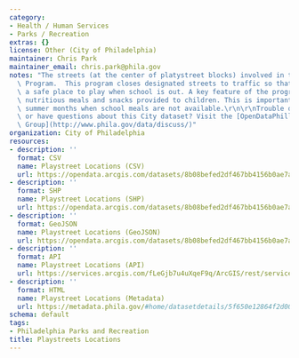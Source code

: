 ```yaml
---
category:
- Health / Human Services
- Parks / Recreation
extras: {}
license: Other (City of Philadelphia)
maintainer: Chris Park
maintainer_email: chris.park@phila.gov
notes: "The streets (at the center of platystreet blocks) involved in the PPR Playstreets\
  \ Program.  This program closes designated streets to traffic so that kids have\
  \ a safe place to play when school is out. A key feature of the program are the\
  \ nutritious meals and snacks provided to children. This is important during the\
  \ summer months when school meals are not available.\r\n\r\nTrouble downloading\
  \ or have questions about this City dataset? Visit the [OpenDataPhilly Discussion\
  \ Group](http://www.phila.gov/data/discuss/)"
organization: City of Philadelphia
resources:
- description: ''
  format: CSV
  name: Playstreet Locations (CSV)
  url: https://opendata.arcgis.com/datasets/8b08befed2df467bb4156b0ae7a11a5e_0.csv
- description: ''
  format: SHP
  name: Playstreet Locations (SHP)
  url: https://opendata.arcgis.com/datasets/8b08befed2df467bb4156b0ae7a11a5e_0.zip
- description: ''
  format: GeoJSON
  name: Playstreet Locations (GeoJSON)
  url: https://opendata.arcgis.com/datasets/8b08befed2df467bb4156b0ae7a11a5e_0.geojson
- description: ''
  format: API
  name: Playstreet Locations (API)
  url: https://services.arcgis.com/fLeGjb7u4uXqeF9q/ArcGIS/rest/services/PPR_Playstreets_Locations/FeatureServer/0/query?where=1%3D1
- description: ''
  format: HTML
  name: Playstreet Locations (Metadata)
  url: https://metadata.phila.gov/#home/datasetdetails/5f650e12864f2d0016b813e5/representationdetails/5f650e12864f2d0016b813ea/
schema: default
tags:
- Philadelphia Parks and Recreation
title: Playstreets Locations
---
```

